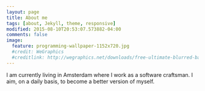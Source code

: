 ```yaml
---
layout: page
title: About me
tags: [about, Jekyll, theme, responsive]
modified: 2015-08-10T20:53:07.573882-04:00
comments: false
image:
  feature: programming-wallpaper-1152x720.jpg
  #credit: WeGraphics
  #creditlink: http://wegraphics.net/downloads/free-ultimate-blurred-background-pack/
---
```


I am currently living in Amsterdam where I work as a software craftsman.
I aim, on a daily basis, to become a better version of myself.

<!--<a markdown="0" href="{{ site.url }}/theme-setup" class="btn">Install Minimal Mistakes Theme</a>-->

